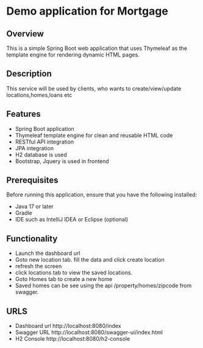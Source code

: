 # Demo application for Mortgage

## Overview
This is a simple Spring Boot web application that uses Thymeleaf as the template engine for rendering dynamic HTML pages.

## Description
This service will be used by clients, who wants to create/view/update locations,homes,loans etc 

## Features
- Spring Boot application
- Thymeleaf template engine for clean and reusable HTML code
- RESTful API integration
- JPA integration 
- H2 database is used
- Bootstrap, Jquery is used in frontend

## Prerequisites
Before running this application, ensure that you have the following installed:
- Java 17 or later
- Gradle
- IDE such as IntelliJ IDEA or Eclipse (optional)

## Functionality
- Launch the dashboard url
- Goto new location tab. fill the data and click create location
- refresh the screen
- click locations tab to view the saved locations.
- Goto Homes tab to create a new home 
- Saved homes can be see using the api /property/homes/zipcode from swagger.
   
## URLS
- Dashboard url
	http://localhost:8080/index
- Swagger URL
	http://localhost:8080/swagger-ui/index.html
- H2 Console
	http://localhost:8080/h2-console